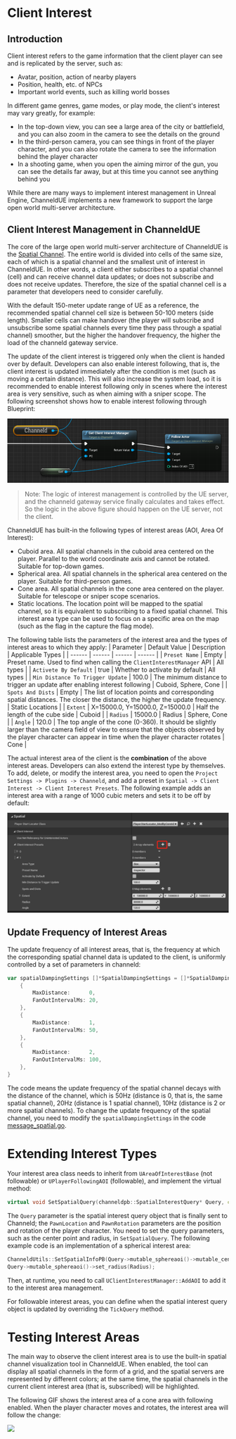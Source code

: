# Client Interest
## Introduction
Client interest refers to the game information that the client player can see and is replicated by the server, such as:
- Avatar, position, action of nearby players
- Position, health, etc. of NPCs
- Important world events, such as killing world bosses

In different game genres, game modes, or play mode, the client's interest may vary greatly, for example:
- In the top-down view, you can see a large area of the city or battlefield, and you can also zoom in the camera to see the details on the ground
- In the third-person camera, you can see things in front of the player character, and you can also rotate the camera to see the information behind the player character
- In a shooting game, when you open the aiming mirror of the gun, you can see the details far away, but at this time you cannot see anything behind you

While there are many ways to implement interest management in Unreal Engine, ChanneldUE implements a new framework to support the large open world multi-server architecture.

## Client Interest Management in ChanneldUE
The core of the large open world multi-server architecture of ChanneldUE is the [Spatial Channel](use-spatial-channel.md#71-introduction-to-spatial-channel). The entire world is divided into cells of the same size, each of which is a spatial channel and the smallest unit of interest in ChanneldUE. In other words, a client either subscribes to a spatial channel (cell) and can receive channel data updates; or does not subscribe and does not receive updates. Therefore, the size of the spatial channel cell is a parameter that developers need to consider carefully.

With the default 150-meter update range of UE as a reference, the recommended spatial channel cell size is between 50-100 meters (side length). Smaller cells can make handover (the player will subscribe and unsubscribe some spatial channels every time they pass through a spatial channel) smoother, but the higher the handover frequency, the higher the load of the channeld gateway service.

The update of the client interest is triggered only when the client is handed over by default. Developers can also enable interest following, that is, the client interest is updated immediately after the condition is met (such as moving a certain distance). This will also increase the system load, so it is recommended to enable interest following only in scenes where the interest area is very sensitive, such as when aiming with a sniper scope. The following screenshot shows how to enable interest following through Blueprint:

![](images/interest_follow_actor.png)

> Note: The logic of interest management is controlled by the UE server, and the channeld gateway service finally calculates and takes effect. So the logic in the above figure should happen on the UE server, not the client.

ChanneldUE has built-in the following types of interest areas (AOI, Area Of Interest):
- Cuboid area. All spatial channels in the cuboid area centered on the player. Parallel to the world coordinate axis and cannot be rotated. Suitable for top-down games.
- Spherical area. All spatial channels in the spherical area centered on the player. Suitable for third-person games.
- Cone area. All spatial channels in the cone area centered on the player. Suitable for telescope or sniper scope scenarios.
- Static locations. The location point will be mapped to the spatial channel, so it is equivalent to subscribing to a fixed spatial channel. This interest area type can be used to focus on a specific area on the map (such as the flag in the capture the flag mode).

The following table lists the parameters of the interest area and the types of interest areas to which they apply:
| Parameter | Default Value | Description | Applicable Types |
| ------ | ------ | ------ | ------ |
| `Preset Name` | Empty | Preset name. Used to find when calling the `ClientInterestManager` API | All types |
| `Activete By Default` | true | Whether to activate by default | All types |
| `Min Distance To Trigger Update` | 100.0 | The minimum distance to trigger an update after enabling interest following | Cuboid, Sphere, Cone |
| `Spots And Dists` | Empty | The list of location points and corresponding spatial distances. The closer the distance, the higher the update frequency. | Static Locations |
| `Extent` | X=15000.0, Y=15000.0, Z=15000.0 | Half the length of the cube side | Cuboid |
| `Radius` | 15000.0 | Radius | Sphere, Cone |
| `Angle` | 120.0 | The top angle of the cone (0-360). It should be slightly larger than the camera field of view to ensure that the objects observed by the player character can appear in time when the player character rotates | Cone |

The actual interest area of the client is the **combination** of the above interest areas. Developers can also extend the interest type by themselves. To add, delete, or modify the interest area, you need to open the `Project Settings -> Plugins -> Channeld`, and add a preset in `Spatial -> Client Interest -> Client Interest Presets`. The following example adds an interest area with a range of 1000 cubic meters and sets it to be off by default:

![](images/add_box_interest.png)

## Update Frequency of Interest Areas
The update frequency of all interest areas, that is, the frequency at which the corresponding spatial channel data is updated to the client, is uniformly controlled by a set of parameters in channeld:
```go
var spatialDampingSettings []*SpatialDampingSettings = []*SpatialDampingSettings{
    {
        MaxDistance:      0,
        FanOutIntervalMs: 20,
    },
    {
        MaxDistance:      1,
        FanOutIntervalMs: 50,
    },
    {
        MaxDistance:      2,
        FanOutIntervalMs: 100,
    },
}
```

The code means the update frequency of the spatial channel decays with the distance of the channel, which is 50Hz (distance is 0, that is, the same spatial channel), 20Hz (distance is 1 spatial channel), 10Hz (distance is 2 or more spatial channels). To change the update frequency of the spatial channel, you need to modify the `spatialDampingSettings` in the code [message_spatial.go](/../../../channeld/blob/master/pkg/channeld/message_spatial.go).

# Extending Interest Types
Your interest area class needs to inherit from `UAreaOfInterestBase` (not followable) or `UPlayerFollowingAOI` (followable), and implement the virtual method:
```cpp
virtual void SetSpatialQuery(channeldpb::SpatialInterestQuery* Query, const FVector& PawnLocation, const FRotator& PawnRotation) override;
```
The `Query` parameter is the spatial interest query object that is finally sent to Channeld; the `PawnLocation` and `PawnRotation` parameters are the position and rotation of the player character. You need to set the query parameters, such as the center point and radius, in `SetSpatialQuery`. The following example code is an implementation of a spherical interest area:
```cpp
ChanneldUtils::SetSpatialInfoPB(Query->mutable_sphereaoi()->mutable_center(), PawnLocation);
Query->mutable_sphereaoi()->set_radius(Radius);
```
Then, at runtime, you need to call `UClientInterestManager::AddAOI` to add it to the interest area management.

For followable interest areas, you can define when the spatial interest query object is updated by overriding the `TickQuery` method.

# Testing Interest Areas
The main way to observe the client interest area is to use the built-in spatial channel visualization tool in ChanneldUE. When enabled, the tool can display all spatial channels in the form of a grid, and the spatial servers are represented by different colors; at the same time, the spatial channels in the current client interest area (that is, subscribed) will be highlighted.

The following GIF shows the interest area of a cone area with following enabled. When the player character moves and rotates, the interest area will follow the change:

![](images/cone_interest.gif)